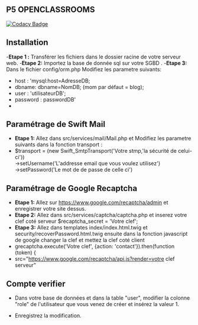 ## P5 OPENCLASSROOMS

[![Codacy Badge](https://app.codacy.com/project/badge/Grade/35f828e84d514f5e99df7c71662602c7)](https://www.codacy.com/manual/bangix28/Forum-P5-Oc/dashboard?utm_source=github.com&amp;utm_medium=referral&amp;utm_content=bangix28/Forum-P5-Oc&amp;utm_campaign=Badge_Grade)
## 

## Installation

 -**Etape 1 :** Transférer les fichiers dans le dossier racine de votre serveur web.
-**Etape 2:** Importez la base de donnée sql sur votre SGBD .
-**Etape 3:** Dans le fichier config/orm.php Modifiez les parametre suivants:
 -   host : 'mysql:host=AdresseDB;
 -   dbname: dbname=NomDB; (mom par défaut = blog);
 -   user : 'utilisateurDB';
 -   password : passwordDB'
 - 
 ##
 ## Paramétrage de Swift Mail
 - **Etape 1:** Allez dans src/services/mail/Mail.php et Modifiez les parametre suivants dans  la fonction transport :
 - $transport = (new Swift_SmtpTransport('Votre stmp,'la sécurité de celui-ci'))  
 ->setUsername('L'addresse email que vous voulez utilisez')  
 ->setPassword('Le mot de de passe de celle ci')  
 ## Paramétrage de Google Recaptcha
 
 - **Etape 1:** Allez sur https://www.google.com/recaptcha/admin et enregistrer votre site dessus.
 - **Etape 2:** Allez dans src/services/captcha/captcha.php et inserez votre clef coté serveur $recaptcha_secret = 'Votre clef';
 - **Etape 3:** Allez dans templates index/index.html.twig et security/recoverPassword.html.twig ensuite dans la fonction javascript  de google changer la clef et mettez la clef coté client
 -  grecaptcha.execute('Votre clef', {action: 'contact'}).then(function (token) {
 - src="https://www.google.com/recaptcha/api.js?render=votre clef serveur"

 ## Compte verifier 

-   Dans votre base de données et dans la table "user", modifier la colonne "role" de l'utilisateur que vous venez de créer et insérez la valeur 1.
  
-   Enregistrez la modification.
